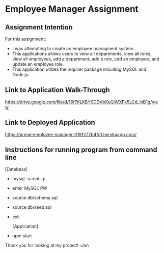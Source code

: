 # **Employee Manager Assignment**

## **Assignment Intention**

For this assignment:

- I was attempting to create an employee managment system.
- This applications allows users to view all departments, view all roles, view all employees, add a department, add a role, add an employee, and update an employee role.
- This application utlizes the inquirer package inlcuding MySQL and Node.js.

## **Link to Application Walk-Through**

https://drive.google.com/file/d/16f7jfLKBY0DDVbXuQiWXFk5LCd_lnB1g/view

## **Link to Deployed Application**

https://armaj-employee-manager-0191272b4fc1.herokuapp.com/

## **Instructions for running program from command line**

[Database]

- mysql -u root -p
- enter MySQL PW
- source db/schema.sql
- source db/seed.sql
- exit

  [Application]

- npm start

Thank you for looking at my project!
-Jon

